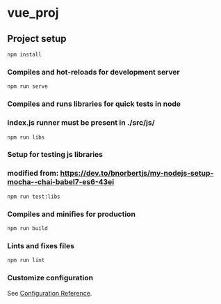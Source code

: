 # vue_proj

## Project setup
```
npm install
```

### Compiles and hot-reloads for development server
```
npm run serve
```

### Compiles and runs libraries for quick tests in node
### index.js runner must be present in ./src/js/
```
npm run libs
```

### Setup for testing js libraries
### modified from: https://dev.to/bnorbertjs/my-nodejs-setup-mocha--chai-babel7-es6-43ei
```
npm run test:libs
```

### Compiles and minifies for production
```
npm run build
```

### Lints and fixes files
```
npm run lint
```

### Customize configuration
See [Configuration Reference](https://cli.vuejs.org/config/).
